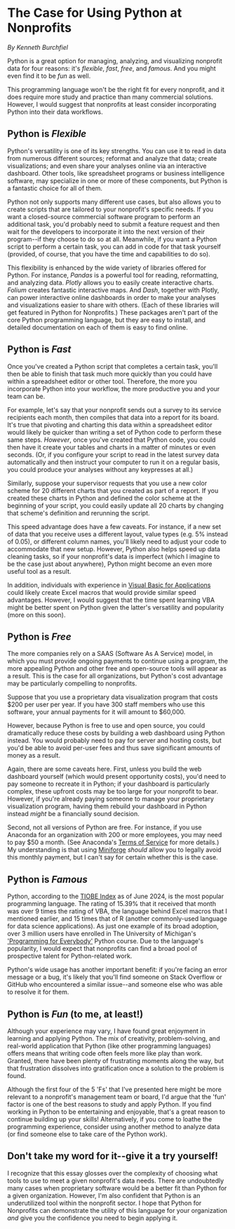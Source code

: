 # The Case for Using Python at Nonprofits

*By Kenneth Burchfiel*

Python is a great option for managing, analyzing, and visualizing nonprofit data for four reasons: it's *flexible*, *fast*, *free*, and *famous*. And you might even find it to be *fun* as well.

This programming language won't be the right fit for every nonprofit, and it does require more study and practice than many commercial solutions. However, I would suggest that nonprofits at least consider incorporating Python into their data workflows. 

## Python is *Flexible*
Python's versatility is one of its key strengths. You can use it to read in data from numerous different sources; reformat and analyze that data; create visualizations; and even share your analyses online via an interactive dashboard. Other tools, like spreadsheet programs or business intelligence software, may specialize in one or more of these components, but Python is a fantastic choice for all of them.

Python not only supports many different use cases, but also allows you to create scripts that are tailored to your nonprofit's specific needs. If you want a closed-source commercial software program to perform an additional task, you'd probably need to submit a feature request and then wait for the developers to incorporate it into the next version of their program--if they choose to do so at all. Meanwhile, if you want a Python script to perform a certain task, you can add in code for that task yourself (provided, of course, that you have the time and capabilities to do so). 

This flexibility is enhanced by the wide variety of libraries offered for Python. For instance, *Pandas* is a powerful tool for reading, reformatting, and analyzing data. *Plotly* allows you to easily create interactive charts. *Folium* creates fantastic interactive maps. And *Dash*, together with Plotly, can power interactive online dashboards in order to make your analyses and visualizations easier to share with others. (Each of these libraries will get featured in Python for Nonprofits.) These packages aren't part of the core Python programming language, but they are easy to install, and detailed documentation on each of them is easy to find online.

## Python is *Fast*
Once you've created a Python script that completes a certain task, you'll then be able to finish that task much more quickly than you could have within a spreadsheet editor or other tool. Therefore, the more you incorporate Python into your workflow, the more productive you and your team can be.

For example, let's say that your nonprofit sends out a survey to its service recipients each month, then compiles that data into a report for its board. It's true that pivoting and charting this data within a spreadsheet editor would likely be quicker than writing a set of Python code to perform these same steps. *However*, once you've created that Python code, you could then have it create your tables and charts in a matter of minutes or even seconds. (Or, if you configure your script to read in the latest survey data automatically and then instruct your computer to run it on a regular basis, you could produce your analyses without any keypresses at all.)

Similarly, suppose your supervisor requests that you use a new color scheme for 20 different charts that you created as part of a report. If you created these charts in Python and defined the color scheme at the beginning of your script, you could easily update all 20 charts by changing that scheme's definition and rerunning the script. 

This speed advantage does have a few caveats. For instance, if a new set of data that you receive uses a different layout, value types (e.g. 5% instead of 0.05), or different column names, you'll likely need to adjust your code to accommodate that new setup. However, Python also helps speed up data cleaning tasks, so if your nonprofit's data is imperfect (which I imagine to be the case just about anywhere), Python might become an even more useful tool as a result.

In addition, individuals with experience in [Visual Basic for Applications](https://en.wikipedia.org/wiki/Visual_Basic_for_Applications) could likely create Excel macros that would provide similar speed advantages. However, I would suggest that the time spent learning VBA might be better spent on Python given the latter's versatility and popularity (more on this soon). 

## Python is *Free*
The more companies rely on a SAAS (Software As A Service) model, in which you must provide ongoing payments to continue using a program, the more appealing Python and other free and open-source tools will appear as a result. This is the case for all organizations, but Python's cost advantage may be particularly compelling to nonprofits.

Suppose that you use a proprietary data visualization program that costs $200 per user per year. If you have 300 staff members who use this software, your annual payments for it will amount to $60,000.

However, because Python is free to use and open source, you could dramatically reduce these costs by building a web dashboard using Python instead. You would probably need to pay for server and hosting costs, but you'd be able to avoid per-user fees and thus save significant amounts of money as a result.

Again, there are some caveats here. First, unless you build the web dashboard yourself (which would present opportunity costs), you'd need to pay someone to recreate it in Python; if your dashboard is particularly complex, these upfront costs may be too large for your nonprofit to bear. However, if you're already paying someone to manage your proprietary visualization program, having them rebuild your dashboard in Python instead *might* be a financially sound decision.

Second, not all versions of Python are free. For instance, if you use Anaconda for an organization with 200 or more employees, you may need to pay $50 a month. (See Anaconda's [Terms of Service](https://legal.anaconda.com/policies/en?name=terms-of-service#terms-of-service) for more details.) My understanding is that using [Miniforge](https://github.com/conda-forge/miniforge) *should* allow you to legally avoid this monthly payment, but I can't say for certain whether this is the case.

## Python is *Famous*
Python, according to the [TIOBE Index](https://www.tiobe.com/tiobe-index/) as of June 2024, is the most popular programming language. The rating of 15.39% that it received that month was over 9 times the rating of VBA, the language behind Excel macros that I mentioned earlier, and 15 times that of R (another commonly-used language for data science applications). As just one example of its broad adoption, over 3 million users have enrolled in The University of Michigan's ['Programming for Everybody'](https://www.coursera.org/learn/python) Python course. Due to the language's popularity, I would expect that nonprofits can find a broad pool of prospective talent for Python-related work.

Python's wide usage has another important benefit: if you're facing an error message or a bug, it's likely that you'll find someone on Stack Overflow or GitHub who encountered a similar issue--and someone else who was able to resolve it for them.

## Python is *Fun* (to me, at least!)
Although your experience may vary, I have found great enjoyment in learning and applying Python. The mix of creativity, problem-solving, and real-world application that Python (like other programming languages) offers means that writing code often feels more like play than work. Granted, there have been plenty of frustrating moments along the way, but that frustration dissolves into gratification once a solution to the problem is found.

Although the first four of the 5 'Fs' that I've presented here might be more relevant to a nonprofit's management team or board, I'd argue that the 'fun' factor is one of the best reasons to study and apply Python. If you find working in Python to be entertaining and enjoyable, that's a great reason to continue building up your skills! Alternatively, if you come to loathe the programming experience, consider using another method to analyze data (or find someone else to take care of the Python work).

## Don't take my word for it--give it a try yourself!
I recognize that this essay glosses over the complexity of choosing what tools to use to meet a given nonprofit's data needs. There are undoubtedly many cases when proprietary software would be a better fit than Python for a given organization. However, I'm also confident that Python is an underutilized tool within the nonprofit sector. I hope that Python for Nonprofits can demonstrate the utility of this language for your organization *and* give you the confidence you need to begin applying it.




